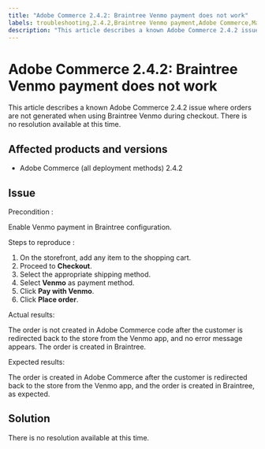 ```yaml
---
title: "Adobe Commerce 2.4.2: Braintree Venmo payment does not work"
labels: troubleshooting,2.4.2,Braintree Venmo payment,Adobe Commerce,Magento,cloud infrastructure,known issue,orders,on-premises
description: "This article describes a known Adobe Commerce 2.4.2 issue where orders are not generated when using Braintree Venmo during checkout. There is no resolution available at this time."
---
```


# Adobe Commerce 2.4.2: Braintree Venmo payment does not work

This article describes a known Adobe Commerce 2.4.2 issue where orders are not generated when using Braintree Venmo during checkout. There is no resolution available at this time.

## Affected products and versions

* Adobe Commerce (all deployment methods) 2.4.2

## Issue

 <span class="wysiwyg-underline">Precondition</span> :

Enable Venmo payment in Braintree configuration.

 <span class="wysiwyg-underline">Steps to reproduce</span> :

1. On the storefront, add any item to the shopping cart.
1. Proceed to **Checkout**.
1. Select the appropriate shipping method.
1. Select **Venmo** as payment method.
1. Click **Pay with Venmo**.
1. Click **Place order**.

 <span class="wysiwyg-underline">Actual results</span>:

 The order is not created in Adobe Commerce code after the customer is redirected back to the store from the Venmo app, and no error message appears. The order is created in Braintree.

 <span class="wysiwyg-underline">Expected results</span>:

 The order is created in Adobe Commerce after the customer is redirected back to the store from the Venmo app, and the order is created in Braintree, as expected.

## Solution

There is no resolution available at this time.